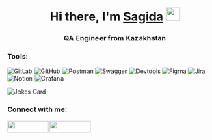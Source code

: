 ### 
<h1 align="center">Hi there, I'm <a href="https://github.com/Usagittebaka" target="_blank">Sagida</a> 
<img src="https://github.com/blackcater/blackcater/raw/main/images/Hi.gif" height="32"/></h1>
<h3 align="center">QA Engineer from Kazakhstan</h3>


<h3 align="left">Tools:</h3>

![GitLab](https://img.shields.io/badge/gitlab-%23181717.svg?style=for-the-badge&logo=gitlab&logoColor=white) ![GitHub](https://camo.githubusercontent.com/75034af641cfa10810d5f7bb9f0e815a1ec2ce3d9ee5540893518b4d3727712c/68747470733a2f2f696d672e736869656c64732e696f2f62616467652f4769746875622d3039303930393f7374796c653d666f722d7468652d6261646765266c6f676f3d676974687562266c6f676f436f6c6f723d386363346437) ![Postman](https://camo.githubusercontent.com/e33120be981423c3a67ea0fd71e05da413f486246543e882e4f6a89882c3c59c/68747470733a2f2f696d672e736869656c64732e696f2f62616467652f506f73746d616e2d3039303930393f7374796c653d666f722d7468652d6261646765266c6f676f3d706f73746d616e266c6f676f436f6c6f723d663736393335)  ![Swagger](https://camo.githubusercontent.com/e4c0cc232e2135f37b682c4387ed49b0f7011150f0a93a84b57d3bcc485de75a/68747470733a2f2f696d672e736869656c64732e696f2f62616467652f537761676765722d3039303930393f7374796c653d666f722d7468652d6261646765266c6f676f3d73776167676572266c6f676f436f6c6f723d376564653262) ![Devtools](https://camo.githubusercontent.com/4b30119404617326ea1e1bc429da088f2d0acb4e49e11f87972e2487efb51dbe/68747470733a2f2f696d672e736869656c64732e696f2f62616467652f446576546f6f6c732d3039303930393f7374796c653d666f722d7468652d6261646765266c6f676f3d676f6f676c656368726f6d65266c6f676f436f6c6f723d323637346632) ![Figma](https://camo.githubusercontent.com/43dec30eb269fb83f3ac6cc46ee9ac1e05f7454cd2b6026795d928e7d4469bb7/68747470733a2f2f696d672e736869656c64732e696f2f62616467652f4669676d612d3039303930393f7374796c653d666f722d7468652d6261646765266c6f676f3d6669676d61266c6f676f436f6c6f723d376435666136) ![Jira](https://camo.githubusercontent.com/d599a4b42fea4707c2fae2a55b5d48acbf702126d5a99cff6802b015f3bb3177/68747470733a2f2f696d672e736869656c64732e696f2f62616467652f4a6972612d3039303930393f7374796c653d666f722d7468652d6261646765266c6f676f3d6a697261266c6f676f436f6c6f723d313336626531) ![Notion](https://img.shields.io/badge/Notion-%23000000.svg?style=for-the-badge&logo=notion&logoColor=white) ![Grafana](https://img.shields.io/badge/Grafana-000000?style=for-the-badge&logo=grafana&logoColor=orange&labelColor=000000)


![Jokes Card](https://readme-jokes.vercel.app/api)

<h3 align="left">Connect with me:</h3> 
<p align="left">
<a href="https://www.linkedin.com/in/sagida-serikbayeva-b488a6107/" target="blank"><img align="center" src="https://camo.githubusercontent.com/2c85d4c4312f3fb155768b8f9ebbe7c759f71f4eb0e281da9e656f32415dbe91/68747470733a2f2f696d672e736869656c64732e696f2f62616467652f4c696e6b6564696e2d3039303930393f7374796c653d666f722d7468652d6261646765266c6f676f3d6c696e6b6564696e266c6f676f436f6c6f723d303037336231" alt="" height="28" width="95.5" /></a> <a href="https://t.me/usagittebaka/" target="blank"><img align="center" src="https://camo.githubusercontent.com/73f5ca59a59564ad5bb222d7f7e29959c4284572497bf1ceb60fcf5b7b0a30aa/68747470733a2f2f696d672e736869656c64732e696f2f62616467652f54656c656772616d2d3039303930393f7374796c653d666f722d7468652d6261646765266c6f676f3d74656c656772616d266c6f676f436f6c6f723d333161356462" alt="" height="28" width="95.5" /></a>
</p>


<!--
**Usagittebaka/Usagittebaka** is a ✨ _special_ ✨ repository because its `README.md` (this file) appears on your GitHub profile.

Here are some ideas to get you started:

- 🔭 I’m currently working on ...
- 🌱 I’m currently learning ...
- 👯 I’m looking to collaborate on ...
- 🤔 I’m looking for help with ...
- 💬 Ask me about ...
- 📫 How to reach me: ...
- 😄 Pronouns: ...
- ⚡ Fun fact: ...
-->
